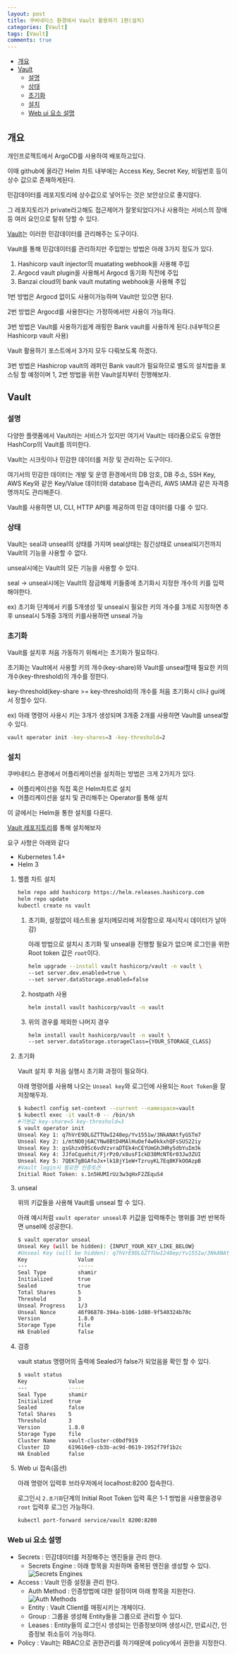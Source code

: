 ```yaml
---
layout: post
title: 쿠버네티스 환경에서 Vault 활용하기 1편(설치)
categories: [Vault]
tags: [Vault]
comments: true
---
```


- [개요](#개요)
- [Vault](#vault)
  - [설명](#설명)
  - [상태](#상태)
  - [초기화](#초기화)
  - [설치](#설치)
  - [Web ui 요소 설명](#web-ui-요소-설명)

## 개요

개인프로젝트에서 ArgoCD를 사용하여 배포하고있다.

이때 github에 올라간 Helm 차트 내부에는 Access Key, Secret Key, 비밀번호 등이 상수 값으로 존재하게된다.

민감데이터를 레포지토리에 상수값으로 넣어두는 것은 보안상으로 좋지않다.

그 레포지토리가 private라고해도 접근제어가 잘못되었다거나 사용하는 서비스의 장애 등 여러 요인으로 탈취 당할 수 있다.

[Vault](https://www.vaultproject.io/)는 이러한 민감데이터를 관리해주는 도구이다.

Vault를 통해 민감데이터를 관리하지만 주입받는 방법은 아래 3가지 정도가 있다.


1. Hashicorp vault injector의 muatating webhook을 사용해 주입
2. Argocd vault plugin을 사용해서 Argocd 동기화 직전에 주입
3. Banzai cloud의 bank vault mutating webhook을 사용해 주입

1번 방법은 Argocd 없이도 사용이가능하며 Vault만 있으면 된다.

2번 방법은 Argocd를 사용한다는 가정하에서만 사용이 가능하다.

3번 방법은 Vault를 사용하기쉽게 래핑한 Bank vault를 사용하게 된다.(내부적으론 Hashicorp vault 사용)

Vault 활용하기 포스트에서 3가지 모두 다뤄보도록 하겠다.

3번 방법은 Hashicrop vault의 래퍼인 Bank vault가 필요하므로 별도의 설치법을 포스팅 할 예정이며 1, 2번 방법을 위한 Vault설치부터 진행해보자.

## Vault

### 설명

다양한 플랫폼에서 Vault라는 서비스가 있지만 여기서 Vault는 테라폼으로도 유명한 HashCorp의 Vault를 의미한다.

Vault는 시크릿이나 민감한 데이터를 저장 및 관리하는 도구이다.

여기서의 민감한 데이터는  개발 및 운영 환경에서의 DB 암호, DB 주소, SSH Key, AWS Key와 같은 Key/Value 데이터와 database 접속관리, AWS IAM과 같은 자격증명까지도 관리해준다.

Vault를 사용하면 UI, CLI, HTTP API를 제공하여 민감 데이터를 다룰 수 있다.

### 상태
Vault는 seal과 unseal의 상태를 가지며 seal상태는 잠긴상태로 unseal되기전까지 Vault의 기능을 사용할 수 없다.

unseal시에는 Vault의 모든 기능을 사용할 수 있다.

seal -> unseal시에는 Vault의 잠금해제 키들중에 초기화시 지정한 개수의 키를 입력해야한다.

ex) 초기화 단계에서 키를 5개생성 및 unseal시 필요한 키의 개수를 3개로 지정하면 추후 unseal시 5개중 3개의 키를사용하면 unseal 가능

### 초기화

Vault를 설치후 처음 가동하기 위해서는 초기화가 필요하다.

초기화는 Vault에서 사용할 키의 개수(key-share)와 Vault를 unseal할때 필요한 키의 개수(key-threshold)의 개수를 정한다.

key-threshold(key-share >= key-threshold)의 개수를 처음 초기화시 cli나 gui에서 정할수 있다.

ex) 아래 명령어 사용시 키는 3개가 생성되며 3개중 2개를 사용하면 Vault를 unseal할 수 있다.
```bash
vault operator init -key-shares=3 -key-threshold=2 
```

### 설치

쿠버네티스 환경에서 어플리케이션을 설치하는 방법은 크게 2가지가 있다.
- 어플리케이션을 직접 혹은 Helm차트로 설치
- 어플리케이션을 설치 및 관리해주는 Operator를 통해 설치

이 글에서는 Helm을 통한 설치를 다룬다.

[Vault 레포지토리](https://github.com/hashicorp/vault-helm)를 통해 설치해보자

요구 사항은 아래와 같다
- Kubernetes 1.4+
- Helm 3

1.  헬름 차트 설치
    ```bash
    helm repo add hashicorp https://helm.releases.hashicorp.com
    helm repo update 
    kubectl create ns vault
    ```
    1. 초기화, 설정없이 테스트용 설치(메모리에 저장함으로 재시작시 데이터가 날아감)
        
        아래 방법으로 설치시 초기화 및 unseal을 진행할 필요가 없으며 로그인을 위한 Root token 값은 `root`이다.
        ```bash
        helm upgrade --install vault hashicorp/vault -n vault \
        --set server.dev.enabled=true \
        --set server.dataStorage.enabled=false
        ```
    2. hostpath 사용
        ```bash
        helm install vault hashicorp/vault -n vault
        ```
    3. 위의 경우를 제외한 나머지 경우
        ```bash
        helm install vault hashicorp/vault -n vault \
        --set server.dataStorage.storageClass={YOUR_STORAGE_CLASS}
        ``` 
2.  초기화
    
    Vault 설치 후 처음 실행시 초기화 과정이 필요하다.

    아래 명령어를 사용해 나오는 `Unseal key`와 로그인에 사용되는 `Root Token`을 잘 저장해두자.
    ```bash
    $ kubectl config set-context --current --namespace=vault
    $ kubectl exec -it vault-0 -- /bin/sh 
    #기본값 key-share=5 key-threshold=3
    $ vault operator init
    Unseal Key 1: q7hVrE9DLGZTTUwI248ep/Yv1551w/3NkANAtfyGSTm7
    Unseal Key 2: i/mtNO0j6ACYNw8BtD4MAlHuOef4w0kkxhQFsSUS22iy
    Unseal Key 3: gsGhzx09Sc6vdVzvraDTEk4nCEYUmGhJHRy5dbYuIm3k
    Unseal Key 4: JJfoCquehit/FjrPz0/x8usFIckD38McNT6r03Jw3ZUI
    Unseal Key 5: 7QEK7gBGAfoJx+lk18jY1eW+TzruyKL7Eq8KFkOOAzpB
    #Vault login시 필요한 인증토큰
    Initial Root Token: s.1n5HUMIrUz3w3qHxF2ZEquS4
    ```

3.  unseal
    
    위의 키값들을 사용해 Vault를 unseal 할 수 있다.

    아래 예시처럼 `vault operator unseal`후 키값을 입력해주는 행위를 3번 반복하면 unsel에 성공한다.
    ```bash
    $ vault operator unseal
    Unseal Key (will be hidden): {INPUT_YOUR_KEY_LIKE_BELOW}
    #Unseal Key (will be hidden): q7hVrE9DLGZTTUwI248ep/Yv1551w/3NkANAtfyGSTm7
    Key                Value
    ---                -----
    Seal Type          shamir
    Initialized        true
    Sealed             true
    Total Shares       5
    Threshold          3
    Unseal Progress    1/3
    Unseal Nonce       46f96878-394a-b106-1d80-9f540324b70c
    Version            1.8.0
    Storage Type       file
    HA Enabled         false
    ```
4.  검증

    vault status 명령어의 출력에 Sealed가 false가 되었음을 확인 할 수 있다.
    ```bash
    $ vault status
    Key             Value
    ---             -----
    Seal Type       shamir
    Initialized     true
    Sealed          false
    Total Shares    5
    Threshold       3
    Version         1.8.0
    Storage Type    file
    Cluster Name    vault-cluster-c0bdf919
    Cluster ID      619616e9-cb3b-ac9d-0619-1952f79f1b2c
    HA Enabled      false
    ```

5.  Web ui 접속(옵션)
    
    아래 명령어 입력후 브라우저에서 localhost:8200 접속한다.
    
    로그인시 `2.초기화`단계의 Initial Root Token 입력 혹은 1-1 방법을 사용했을경우 `root` 입력후 로그인 가능하다. 
    ```bash
    kubectl port-forward service/vault 8200:8200
    ```

### Web ui 요소 설명
- Secrets : 민감데이터를 저장해주는 엔진들을 관리 한다.
  - Secrets Engine : 아래 항목을 지원하며 중복된 엔진을 생성할 수 있다.
    ![Secrets Engines](https://lcc3108.github.io/img/2021/08/01/vault-1.png)
- Access : Vault 인증 설정을 관리 한다.
  - Auth Method : 인증방법에 대한 설정이며 아래 항목을 지원한다.
    ![Auth Methods](https://lcc3108.github.io/img/2021/08/01/vault-2.png)
  - Entity : Vault Client를 매핑시키는 개체이다.
  - Group : 그룹을 생성해 Entity들을 그룹으로 관리할 수 있다.
  - Leases : Entity들의 로그인시 생성되는 인증정보이며 생성시간, 만료시간, 인증정보 취소등이 가능하다.
- Policy : Vault는 RBAC으로 권한관리를 하기때문에 policy에서 권한을 지정한다. 
